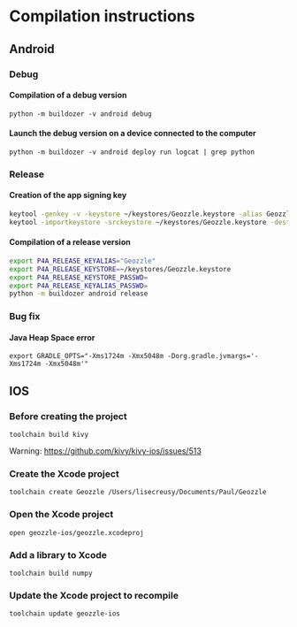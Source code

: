 # Compilation instructions

## Android

### Debug

#### Compilation of a debug version

`python -m buildozer -v android debug`

#### Launch the debug version on a device connected to the computer

`python -m buildozer -v android deploy run logcat | grep python`

### Release

#### Creation of the app signing key

```bash
keytool -genkey -v -keystore ~/keystores/Geozzle.keystore -alias Geozzle -keyalg RSA -keysize 2048 -validity 10000
keytool -importkeystore -srckeystore ~/keystores/Geozzle.keystore -destkeystore ~/keystores/Geozzle.keystore -deststoretype pkcs12
```

#### Compilation of a release version

```bash
export P4A_RELEASE_KEYALIAS="Geozzle"
export P4A_RELEASE_KEYSTORE=~/keystores/Geozzle.keystore
export P4A_RELEASE_KEYSTORE_PASSWD=
export P4A_RELEASE_KEYALIAS_PASSWD=
python -m buildozer android release
```

### Bug fix

#### Java Heap Space error

`export GRADLE_OPTS="-Xms1724m -Xmx5048m -Dorg.gradle.jvmargs='-Xms1724m -Xmx5048m'"`

## IOS

### Before creating the project

`toolchain build kivy`

Warning: https://github.com/kivy/kivy-ios/issues/513

### Create the Xcode project

`toolchain create Geozzle /Users/lisecreusy/Documents/Paul/Geozzle`

### Open the Xcode project

`open geozzle-ios/geozzle.xcodeproj`

### Add a library to Xcode

`toolchain build numpy`

### Update the Xcode project to recompile

`toolchain update geozzle-ios`